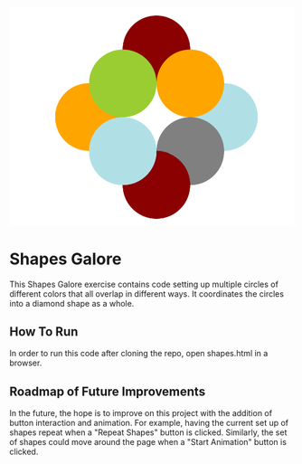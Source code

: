 <img src="shapes.png">

# Shapes Galore
This Shapes Galore exercise contains code setting up multiple circles of different colors that all overlap in different ways. It coordinates the circles into a diamond shape as a whole.

## How To Run
In order to run this code after cloning the repo, open shapes.html in a browser.

## Roadmap of Future Improvements
In the future, the hope is to improve on this project with the addition of button interaction and animation. For example, having the current set up of shapes repeat when a "Repeat Shapes" button is clicked. Similarly, the set of shapes could move around the page when a "Start Animation" button is clicked.